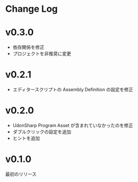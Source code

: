 # Change Log

# v0.3.0

- 依存関係を修正
- プロジェクトを非推奨に変更

# v0.2.1

- エディタースクリプトの Assembly Definition の設定を修正

# v0.2.0

- UdonSharp Program Asset が含まれていなかったのを修正
- ダブルクリックの設定を追加
- ヒントを追加

# v0.1.0

最初のリリース

